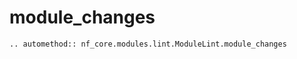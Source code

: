 # module_changes

```{eval-rst}
.. automethod:: nf_core.modules.lint.ModuleLint.module_changes
```

